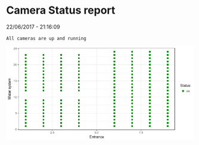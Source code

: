 Camera Status report
================
22/06/2017 - 21:16:09

    All cameras are up and running

![](camreport_files/figure-markdown_github/unnamed-chunk-2-1.png)
